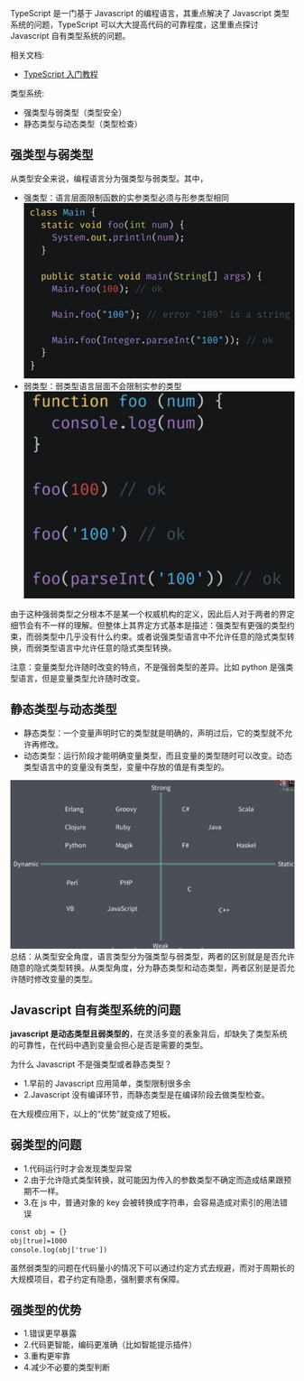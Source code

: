 TypeScript 是一门基于 Javascript 的编程语言，其重点解决了 Javascript 类型系统的问题，TypeScript 可以大大提高代码的可靠程度，这里重点探讨 Javascript 自有类型系统的问题。

相关文档:

- [TypeScript 入门教程](https://www.wenjiangs.com/docs/typescript-introduction-2)

类型系统:

- 强类型与弱类型（类型安全）
- 静态类型与动态类型（类型检查）

## 强类型与弱类型

从类型安全来说，编程语言分为强类型与弱类型。其中，

- 强类型：语言层面限制函数的实参类型必须与形参类型相同  
  ![](../img/ts/1.png)
- 弱类型：弱类型语言层面不会限制实参的类型
  ![](../img/ts/2.png)

由于这种强弱类型之分根本不是某一个权威机构的定义，因此后人对于两者的界定细节会有不一样的理解。但整体上其界定方式基本是描述：强类型有更强的类型约束，而弱类型中几乎没有什么约束。或者说强类型语言中不允许任意的隐式类型转换，而弱类型语言中允许任意的隐式类型转换。

注意：变量类型允许随时改变的特点，不是强弱类型的差异。比如 python 是强类型语言，但是变量类型允许随时改变。

## 静态类型与动态类型

- 静态类型：一个变量声明时它的类型就是明确的，声明过后，它的类型就不允许再修改。
- 动态类型：运行阶段才能明确变量类型，而且变量的类型随时可以改变。动态类型语言中的变量没有类型，变量中存放的值是有类型的。

![](../img/ts/3.png)
总结：从类型安全角度，语言类型分为强类型与弱类型，两者的区别就是是否允许随意的隐式类型转换。从类型角度，分为静态类型和动态类型，两者区别是是否允许随时修改变量的类型。

## Javascript 自有类型系统的问题

**javascript 是动态类型且弱类型的**，在灵活多变的表象背后，却缺失了类型系统的可靠性，在代码中遇到变量会担心是否是需要的类型。

为什么 Javascript 不是强类型或者静态类型？

- 1.早前的 Javascript 应用简单，类型限制很多余
- 2.Javascript 没有编译环节，而静态类型是在编译阶段去做类型检查。

在大规模应用下，以上的“优势”就变成了短板。

## 弱类型的问题

- 1.代码运行时才会发现类型异常
- 2.由于允许隐式类型转换，就可能因为传入的参数类型不确定而造成结果跟预期不一样。
- 3.在 js 中，普通对象的 key 会被转换成字符串，会容易造成对索引的用法错误

```
const obj = {}
obj[true]=1000
console.log(obj['true'])
```

虽然弱类型的问题在代码量小的情况下可以通过约定方式去规避，而对于周期长的大规模项目，君子约定有隐患，强制要求有保障。

## 强类型的优势

- 1.错误更早暴露
- 2.代码更智能，编码更准确（比如智能提示插件）
- 3.重构更牢靠
- 4.减少不必要的类型判断
